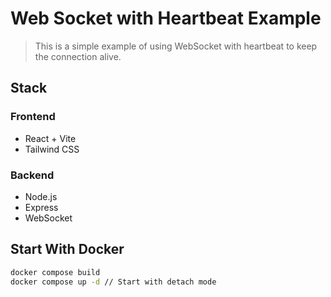 # Web Socket with Heartbeat Example

> This is a simple example of using WebSocket with heartbeat to keep the connection alive.

## Stack

### Frontend

- React + Vite
- Tailwind CSS

### Backend

- Node.js
- Express
- WebSocket

## Start With Docker

```bash
docker compose build
docker compose up -d // Start with detach mode
```
